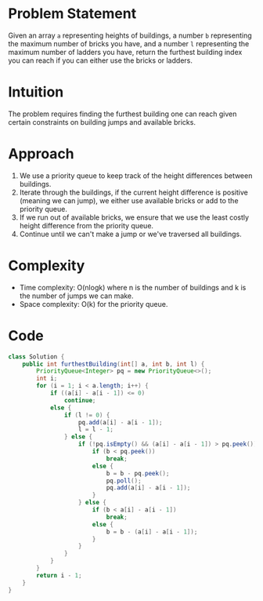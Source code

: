 # Problem Statement
Given an array `a` representing heights of buildings, a number `b` representing the maximum number of bricks you have, and a number `l` representing the maximum number of ladders you have, return the furthest building index you can reach if you can either use the bricks or ladders.

# Intuition
The problem requires finding the furthest building one can reach given certain constraints on building jumps and available bricks.

# Approach
1. We use a priority queue to keep track of the height differences between buildings.
2. Iterate through the buildings, if the current height difference is positive (meaning we can jump), we either use available bricks or add to the priority queue.
3. If we run out of available bricks, we ensure that we use the least costly height difference from the priority queue.
4. Continue until we can't make a jump or we've traversed all buildings.

# Complexity
- Time complexity: O(nlogk) where n is the number of buildings and k is the number of jumps we can make.
- Space complexity: O(k) for the priority queue.

# Code
```java
class Solution {
    public int furthestBuilding(int[] a, int b, int l) {
        PriorityQueue<Integer> pq = new PriorityQueue<>();
        int i;
        for (i = 1; i < a.length; i++) {
            if ((a[i] - a[i - 1]) <= 0)
                continue;
            else {
                if (l != 0) {
                    pq.add(a[i] - a[i - 1]);
                    l = l - 1;
                } else {
                    if (!pq.isEmpty() && (a[i] - a[i - 1]) > pq.peek()) {
                        if (b < pq.peek())
                            break;
                        else {
                            b = b - pq.peek();
                            pq.poll();
                            pq.add(a[i] - a[i - 1]);
                        }
                    } else {
                        if (b < a[i] - a[i - 1])
                            break;
                        else {
                            b = b - (a[i] - a[i - 1]);
                        }
                    }
                }
            }
        }
        return i - 1;
    }
}
